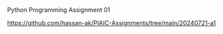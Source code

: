 
Python Programming Assignment 01

https://github.com/hassan-ak/PIAIC-Assignments/tree/main/20240721-a1
